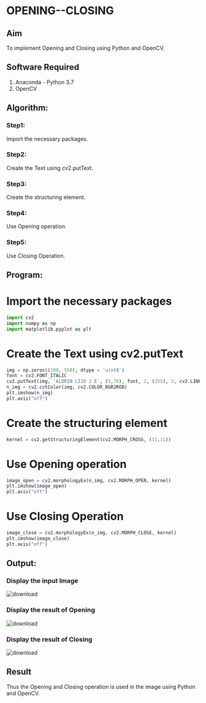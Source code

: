 # OPENING--CLOSING
## Aim
To implement Opening and Closing using Python and OpenCV.

## Software Required
1. Anaconda - Python 3.7
2. OpenCV
## Algorithm:
### Step1:
Import the necessary packages.
### Step2:
Create the Text using cv2.putText.
### Step3:
Create the structuring element.
### Step4:
Use Opening operation.
### Step5:
Use Closing Operation.
 
## Program:
# Import the necessary packages
```python
import cv2
import numpy as np
import matplotlib.pyplot as plt
```
# Create the Text using cv2.putText
```python
img = np.zeros((100, 550), dtype = 'uint8')
font = cv2.FONT_ITALIC
cv2.putText(img, 'ALDRIN LIJO J E', (5,70), font, 2, (255), 5, cv2.LINE_AA)
n_img = cv2.cvtColor(img, cv2.COLOR_BGR2RGB)
plt.imshow(n_img)
plt.axis("off")
```
# Create the structuring element
```python
kernel = cv2.getStructuringElement(cv2.MORPH_CROSS, (11,11))
```
# Use Opening operation
```python
image_open = cv2.morphologyEx(n_img, cv2.MORPH_OPEN, kernel)
plt.imshow(image_open)
plt.axis("off")
```
# Use Closing Operation
```python
image_close = cv2.morphologyEx(n_img, cv2.MORPH_CLOSE, kernel)
plt.imshow(image_close)
plt.axis("off")
```
## Output:

### Display the input Image

![download](https://github.com/aldrinlijo04/OPENING--CLOSING/assets/118544279/fb7675d8-66f2-4916-8633-b32e566fc907)

### Display the result of Opening

![download](https://github.com/aldrinlijo04/OPENING--CLOSING/assets/118544279/7e3569d0-40bf-443d-b850-d24bcdc14765)


### Display the result of Closing

![download](https://github.com/aldrinlijo04/OPENING--CLOSING/assets/118544279/c43786fe-b604-4eea-812d-b8461110218d)


## Result
Thus the Opening and Closing operation is used in the image using Python and OpenCV.

